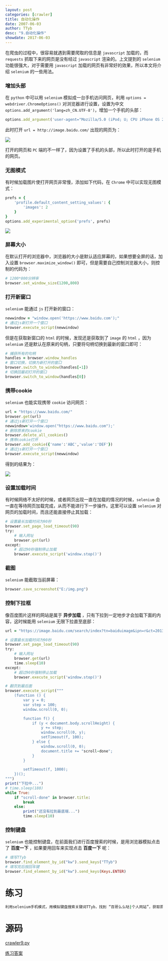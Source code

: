 ```yaml
---
layout: post
categories: [crawler]
title: 自动化操作
date: 2007-06-03
author: TTyb
desc: "9.自动化操作"
showdate: 2017-06-03
---
```


在爬虫的过程中，很容易就遇到需要爬取的信息是 `javascript` 加载的，而 `requests` 抓取下来的网页是没有经过 `javascript` 渲染的。上文提到的 `selenium` 功能很强大，对于需要用 `javascript` 加载的网页有非常好的效果，所以本文将介绍 `selenium` 的一些用法。

### 增加头部

在 `python` 中可以用 `selenium` 模拟成一台手机访问网页，利用 `options = webdriver.ChromeOptions()` 对浏览器进行设置，设置为中文 `options.add_argument('lang=zh_CN.UTF-8')`，增加一个手机的头部：

~~~ruby
options.add_argument('user-agent="Mozilla/5.0 (iPod; U; CPU iPhone OS 2_1 like Mac OS X; ja-jp) AppleWebKit/525.18.1 (KHTML, like Gecko) Version/3.1.1 Mobile/5F137 Safari/525.20"')
~~~

此时打开 `url = http://image.baidu.com/` 出现的网页为：

<p style="text-align:center"><img  src="/img/crawler9/result1.jpg" class="img-responsive"style="display: block; margin-right: auto; margin-left: auto;"></p>

打开的网页和 `PC` 端的不一样了，因为设置了手机的头部，所以此时打开的是手机的网页。

### 无图模式

有时候加载图片使打开网页非常慢，添加如下代码，在 `Chrome` 中可以实现无图模式：

~~~ruby
prefs = {
    'profile.default_content_setting_values': {
        'images': 2
    }
}
options.add_experimental_option('prefs', prefs)
~~~

<p style="text-align:center"><img  src="/img/crawler9/result2.jpg" class="img-responsive"style="display: block; margin-right: auto; margin-left: auto;"></p>

### 屏幕大小

在默认打开的浏览器中，浏览器的大小是默认适应屏幕的，如果想要全屏的话，加入设置 `browser.maximize_window()` 即可，但是需要自己控制浏览器大小，则控制的代码为：

~~~ruby
# 1200*800分辨率
browser.set_window_size(1200,800)
~~~

### 打开新窗口

`selenium` 能通过 `js` 打开新的窗口：

~~~ruby
newwindow = "window.open('https://www.baidu.com');"
# 通过js新打开一个窗口
browser.execute_script(newwindow)
~~~ 

但是在获取新窗口的 `html` 的时候，发现还是获取到了 `image` 的 `html` ，因为 `selenium` 还是默认在原来的句柄，只要将句柄切换到最新的窗口即可：

~~~ruby
# 捕获所有的句柄
handles = browser.window_handles
# 窗口切换，切换为新打开的窗口
browser.switch_to_window(handles[-1])
# 切换回最初打开的窗口
browser.switch_to_window(handles[0])
~~~

### 携带cookie

`selenium` 也能实现携带 `cookie` 访问网页：

~~~ruby
url = "https://www.baidu.com/"
browser.get(url)
# 通过js新打开一个窗口
newwindow='window.open("https://www.baidu.com");'
# 删除原来的cookie
browser.delete_all_cookies()
# 携带cookie打开
browser.add_cookie({'name':'ABC','value':'DEF'})
# 通过js新打开一个窗口
browser.execute_script(newwindow)
~~~

得到的结果为：

<p style="text-align:center"><img  src="/img/crawler9/result3.jpg" class="img-responsive"style="display: block; margin-right: auto; margin-left: auto;"></p>

### 设置加载时间

有时候网络不太好的时候，或者网页出现一直在加载的情况的时候，`selenium` 会一直在等待网页加载完成，从而不能进行下一步操作。这里可以设置 `selenium` 对网页的加载时间，而且还能直接停止其加载：

~~~ruby
# 设置最长加载时间为90秒
browser.set_page_load_timeout(90)
try:
	# 输入网址
	browser.get(url)
except:
	# 超过90秒强制停止加载
	browser.execute_script('window.stop()')
~~~

### 截图

`selenium` 能截取当前屏幕：

~~~ruby
browser.save_screenshot("E:/img.png")
~~~

### 控制下拉框

像百度图片这样的网站是属于 **异步加载** ，只有下拉到一定地步才会加载下面的内容，这时候能用 `selenium` 无限下拉直至底部：

~~~ruby
url = "https://image.baidu.com/search/index?tn=baiduimage&ipn=r&ct=201326592&cl=2&lm=-1&st=-1&fm=index&fr=&hs=0&xthttps=111111&sf=1&fmq=&pv=&ic=0&nc=1&z=&se=1&showtab=0&fb=0&width=&height=&face=0&istype=2&ie=utf-8&word=21&oq=21&rsp=-1"

# 设置最长加载时间为90秒
browser.set_page_load_timeout(90)
try:
	# 输入网址
	browser.get(url)
	time.sleep(10)
except:
	# 超过90秒强制停止加载
	browser.execute_script('window.stop()')

# 翻页到最后面
browser.execute_script("""
	(function () {
		var y = 0;
		var step = 100;
		window.scroll(0, 0);

		function f() {
			if (y < document.body.scrollHeight) {
				y += step;
				window.scroll(0, y);
				setTimeout(f, 100);
			} else {
				window.scroll(0, 0);
				document.title += "scroll-done";
			}
		}

		setTimeout(f, 1000);
	})();
""")
print("下拉中...")
# time.sleep(180)
while True:
	if "scroll-done" in browser.title:
		break
	else:
		print("还没有拉到最底端...")
		time.sleep(10)
~~~

### 控制键盘

`selenium` 也能控制键盘，在前面我们进行百度搜索的时候，是用浏览器模拟点击了 **百度一下** ，如果要用回车来实现点击 **百度一下** 呢：

~~~ruby
# 填写TTyb
browser.find_element_by_id("kw").send_keys("TTyb")
# 填写完后按回车键
browser.find_element_by_id("kw").send_keys(Keys.ENTER)
~~~

# 练习

~~~ruby
利用selenium手机模式，用模拟键盘搜索关键词TTyb，找到 “百哥么么哒|个人网站”，获取首页的html
~~~

# 源码

<a href="/code/crawler9/crawler9.py" target="_blank">crawler9.py</a>

<a href="/code/crawler9/answer.py" target="_blank">练习答案</a>